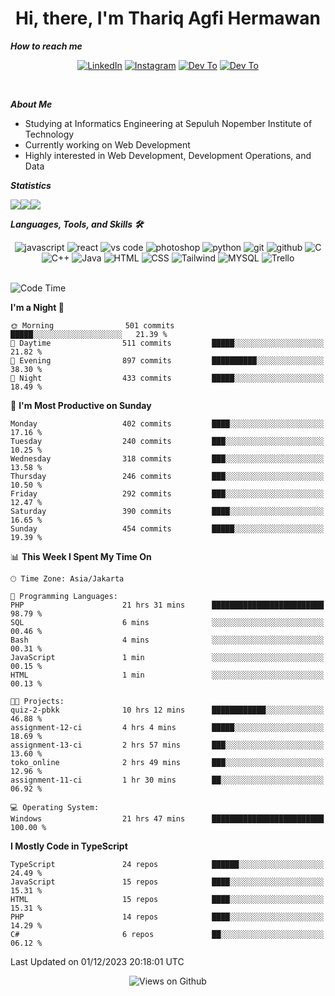 <div align="center">
  <h1>Hi, there, I'm Thariq Agfi Hermawan</h1>
</div>


***How to reach me***
<p align='center'>
   <a href="https://www.linkedin.com/in/thariqagfihermawan" target="_blank"><img src="https://img.shields.io/badge/LinkedIn-0077B5?style=for-the-badge&logo=linkedin&logoColor=white" alt="LinkedIn"></a>
   <a href="https://www.instagram.com/thoriqagfi" target="_blank"><img src="https://img.shields.io/badge/Instagram-E4405F?style=for-the-badge&logo=instagram&logoColor=white" alt="Instagram"></a>
   <a href="https://medium.com/@thoriq.aghfi60" target="_blank"><img src="https://img.shields.io/badge/Medium-12100E?style=for-the-badge&logo=medium&logoColor=white" alt="Dev To"></a>
   <a href="https://linktr.ee/thoriqagfi" target="_blank"><img src="https://img.shields.io/badge/linktree-1de9b6?style=for-the-badge&logo=linktree&logoColor=white" alt="Dev To"></a>
</p>

<br>

***About Me***
- Studying at Informatics Engineering at Sepuluh Nopember Institute of Technology
- Currently working on Web Development
- Highly interested in Web Development, Development Operations, and Data

***Statistics***

<!-- [![GitHub Streak](http://github-readme-streak-stats.herokuapp.com?user=thoriqagfi&theme=dark)](https://git.io/streak-stats) -->

<div align="center">
  <div style="display: flex;">
    <img src="http://github-readme-streak-stats.herokuapp.com?user=thoriqagfi&theme=chartreuse-dark"/>
    <img src="https://github-readme-stats.vercel.app/api/top-langs/?username=thoriqagfi&layout=compact&&theme=chartreuse-dark&langs_count=8)](https://github.com/thoriqagfi"/>
    <img src="https://github-readme-stats.vercel.app/api?username=thoriqagfi&show_icons=true&theme=chartreuse-dark"/>
  </div>
</div>

<!-- [![Top Langs](https://github-readme-stats.vercel.app/api/top-langs/?username=thoriqagfi&layout=compact&&theme=chartreuse-dark&langs_count=8)](https://github.com/thoriqagfi)
< ![Agfi's GitHub stats](https://github-readme-stats.vercel.app/api?username=thoriqagfi&show_icons=true&theme=chartreuse-dark) -->

***Languages, Tools, and Skills 🛠***

  <div align="center">
    <img src="https://img.shields.io/badge/JavaScript-F7DF1E?style=for-the-badge&logo=javascript&logoColor=black" alt="javascript" />
    <img src="https://img.shields.io/badge/React-61DAFB?style=for-the-badge&logo=react&logoColor=black" alt="react" />
    <img src="https://img.shields.io/badge/vs%20code-007ACC?style=for-the-badge&logo=visual%20studio%20code&logoColor=white" alt="vs code" />
    <img src="https://img.shields.io/badge/adobe%20photoshop-31A8FF?style=for-the-badge&logo=adobe%20photoshop&logoColor=white" alt="photoshop" />
    <img src="https://img.shields.io/badge/python-3776AB?style=for-the-badge&logo=python&logoColor=white" alt="python" />
    <img src="https://img.shields.io/badge/Git-F05032?style=for-the-badge&logo=git&logoColor=white" alt="git" />
    <img src="https://img.shields.io/badge/GitHub-100000?style=for-the-badge&logo=github&logoColor=white" alt="github" />
    <img src="https://img.shields.io/badge/c-%2300599C.svg?style=for-the-badge&logo=c&logoColor=white" alt="C" />
    <img src="https://img.shields.io/badge/c++-%2300599C.svg?style=for-the-badge&logo=c%2B%2B&logoColor=white" alt="C++" />
    <img src="https://img.shields.io/badge/Java-ED8B00?style=for-the-badge&logo=java&logoColor=white" alt="Java"/>
    <img src="https://img.shields.io/badge/HTML5-E34F26?style=for-the-badge&logo=html5&logoColor=white" alt="HTML" />
    <img src="https://img.shields.io/badge/CSS-239120?&style=for-the-badge&logo=css3&logoColor=white" alt ="CSS" />
    <img src="https://img.shields.io/badge/tailwindcss-%2338B2AC.svg?style=for-the-badge&logo=tailwind-css&logoColor=white" alt="Tailwind" />
    <img src="https://img.shields.io/badge/MySQL-00000F?style=for-the-badge&logo=mysql&logoColor=white" alt="MYSQL" />
    <img src="https://img.shields.io/badge/Trello-%23026AA7.svg?style=for-the-badge&logo=Trello&logoColor=white" alt="Trello" />
  </div><br>

<!--START_SECTION:waka-->
![Code Time](http://img.shields.io/badge/Code%20Time-817%20hrs%2050%20mins-blue)

**I'm a Night 🦉** 

```text
🌞 Morning                501 commits         █████░░░░░░░░░░░░░░░░░░░░   21.39 % 
🌆 Daytime                511 commits         █████░░░░░░░░░░░░░░░░░░░░   21.82 % 
🌃 Evening                897 commits         ██████████░░░░░░░░░░░░░░░   38.30 % 
🌙 Night                  433 commits         █████░░░░░░░░░░░░░░░░░░░░   18.49 % 
```
📅 **I'm Most Productive on Sunday** 

```text
Monday                   402 commits         ████░░░░░░░░░░░░░░░░░░░░░   17.16 % 
Tuesday                  240 commits         ███░░░░░░░░░░░░░░░░░░░░░░   10.25 % 
Wednesday                318 commits         ███░░░░░░░░░░░░░░░░░░░░░░   13.58 % 
Thursday                 246 commits         ███░░░░░░░░░░░░░░░░░░░░░░   10.50 % 
Friday                   292 commits         ███░░░░░░░░░░░░░░░░░░░░░░   12.47 % 
Saturday                 390 commits         ████░░░░░░░░░░░░░░░░░░░░░   16.65 % 
Sunday                   454 commits         █████░░░░░░░░░░░░░░░░░░░░   19.39 % 
```


📊 **This Week I Spent My Time On** 

```text
🕑︎ Time Zone: Asia/Jakarta

💬 Programming Languages: 
PHP                      21 hrs 31 mins      █████████████████████████   98.79 % 
SQL                      6 mins              ░░░░░░░░░░░░░░░░░░░░░░░░░   00.46 % 
Bash                     4 mins              ░░░░░░░░░░░░░░░░░░░░░░░░░   00.31 % 
JavaScript               1 min               ░░░░░░░░░░░░░░░░░░░░░░░░░   00.15 % 
HTML                     1 min               ░░░░░░░░░░░░░░░░░░░░░░░░░   00.13 % 

🐱‍💻 Projects: 
quiz-2-pbkk              10 hrs 12 mins      ████████████░░░░░░░░░░░░░   46.88 % 
assignment-12-ci         4 hrs 4 mins        █████░░░░░░░░░░░░░░░░░░░░   18.69 % 
assignment-13-ci         2 hrs 57 mins       ███░░░░░░░░░░░░░░░░░░░░░░   13.60 % 
toko_online              2 hrs 49 mins       ███░░░░░░░░░░░░░░░░░░░░░░   12.96 % 
assignment-11-ci         1 hr 30 mins        ██░░░░░░░░░░░░░░░░░░░░░░░   06.92 % 

💻 Operating System: 
Windows                  21 hrs 47 mins      █████████████████████████   100.00 % 
```

**I Mostly Code in TypeScript** 

```text
TypeScript               24 repos            ██████░░░░░░░░░░░░░░░░░░░   24.49 % 
JavaScript               15 repos            ████░░░░░░░░░░░░░░░░░░░░░   15.31 % 
HTML                     15 repos            ████░░░░░░░░░░░░░░░░░░░░░   15.31 % 
PHP                      14 repos            ████░░░░░░░░░░░░░░░░░░░░░   14.29 % 
C#                       6 repos             ██░░░░░░░░░░░░░░░░░░░░░░░   06.12 % 
```




 Last Updated on 01/12/2023 20:18:01 UTC
<!--END_SECTION:waka-->

<div align="center">
<img src="https://komarev.com/ghpvc/?username=thoriqagfi&color=blue" alt="Views on Github" />
</div>